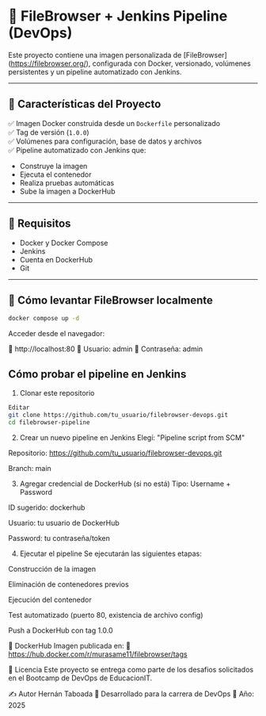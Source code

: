 # 📁 FileBrowser + Jenkins Pipeline (DevOps)

Este proyecto contiene una imagen personalizada de [FileBrowser] (https://filebrowser.org/), configurada con Docker, versionado, volúmenes persistentes y un pipeline automatizado con Jenkins.

---

## 🚀 Características del Proyecto

✅ Imagen Docker construida desde un `Dockerfile` personalizado  
✅ Tag de versión (`1.0.0`)   
✅ Volúmenes para configuración, base de datos y archivos  
✅ Pipeline automatizado con Jenkins que:
- Construye la imagen
- Ejecuta el contenedor
- Realiza pruebas automáticas
- Sube la imagen a DockerHub

---

## 🧰 Requisitos

- Docker y Docker Compose
- Jenkins
- Cuenta en DockerHub
- Git

---

## 🐳 Cómo levantar FileBrowser localmente

```bash
docker compose up -d
```

Acceder desde el navegador:

📍 http://localhost:80
👤 Usuario: admin
🔑 Contraseña: admin

## Cómo probar el pipeline en Jenkins

1. Clonar este repositorio

```bash
Editar
git clone https://github.com/tu_usuario/filebrowser-devops.git
cd filebrowser-pipeline
```

2. Crear un nuevo pipeline en Jenkins
Elegí: "Pipeline script from SCM"

Repositorio: https://github.com/tu_usuario/filebrowser-devops.git

Branch: main

3. Agregar credencial de DockerHub (si no está)
Tipo: Username + Password

ID sugerido: dockerhub

Usuario: tu usuario de DockerHub

Password: tu contraseña/token

4. Ejecutar el pipeline
Se ejecutarán las siguientes etapas:

Construcción de la imagen

Eliminación de contenedores previos

Ejecución del contenedor

Test automatizado (puerto 80, existencia de archivo config)

Push a DockerHub con tag 1.0.0

🐙 DockerHub
Imagen publicada en:
🔗 https://hub.docker.com/r/murasame11/filebrowser/tags

📄 Licencia
Este proyecto se entrega como parte de los desafios solicitados en el Bootcamp de DevOps de EducacionIT.

✍️ Autor
Hernán Taboada
💼 Desarrollado para la carrera de DevOps
📅 Año: 2025
